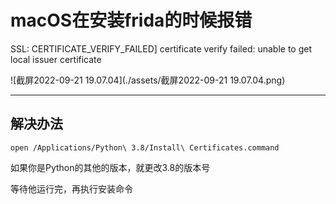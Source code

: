# macOS在安装frida的时候报错

SSL: CERTIFICATE_VERIFY_FAILED] certificate verify failed: unable to get local issuer certificate

![截屏2022-09-21 19.07.04](./assets/截屏2022-09-21 19.07.04.png)



---

## 解决办法

`open /Applications/Python\ 3.8/Install\ Certificates.command`

如果你是Python的其他的版本，就更改3.8的版本号

等待他运行完，再执行安装命令